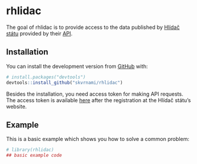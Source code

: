 
<!-- README.md is generated from README.Rmd. Please edit that file -->

# rhlidac

<!-- badges: start -->

<!-- badges: end -->

The goal of rhlidac is to provide access to the data published by
[Hlídač státu](https://www.hlidacstatu.cz/) provided by their
[API](https://www.hlidacstatu.cz/api/v2/swagger/index).

## Installation

You can install the development version from
[GitHub](https://github.com/) with:

``` r
# install.packages("devtools")
devtools::install_github("skvrnami/rhlidac")
```

Besides the installation, you need access token for making API requests.
The access token is available
[here](https://www.hlidacstatu.cz/api/v1/Index) after the registration
at the Hlídač státu’s website.

## Example

This is a basic example which shows you how to solve a common problem:

``` r
# library(rhlidac)
## basic example code
```
